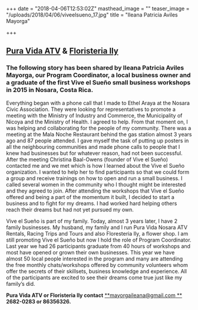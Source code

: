 +++
date = "2018-04-06T12:53:02Z"
masthead_image = ""
teaser_image = "/uploads/2018/04/06/viveelsueno_17.jpg"
title = "Ileana Patricia Aviles Mayorga"

+++
## [Pura Vida ATV](https://www.facebook.com/Pura-Vida-Nosara-ATV-547295672099398/) & [Floristeria Ily](https://www.facebook.com/floristeriaily/)

### **The following story has been shared by Ileana Patricia Aviles Mayorga, our Program Coordinator, a local business owner and a graduate of the first Vive el Sueño small business workshops in 2015 in Nosara, Costa Rica.**

Everything began with a phone call that I made to Ethel Araya at the Nosara Civic Association. They were looking for representatives to promote a meeting with the Ministry of Industry and Commerce, the Municipality of Nicoya and the Ministry of Health. I agreed to help. From that moment on, I was helping and collaborating for the people of my community. There was a meeting at the Mala Noche Restaurant behind the gas station almost 3 years ago and 87 people attended. I gave myself the task of putting up posters in all the neighbouring communities and made phone calls to people that I knew had businesses but for whatever reason, had not been successful. After the meeting Christina Baal-Owens (founder of Vive el Sueño) contacted me and we met which is how I learned about the Vive el Sueño organization. I wanted to help her to find participants so that we could form a group and receive trainings on how to open and run a small business. I called several women in the community who I thought might be interested and they agreed to join. After attending the workshops that Vive el Sueño offered and being a part of the momentum it built, I decided to start a business and to fight for my dreams. I had worked hard helping others reach their dreams but had not yet pursued my own.

Vive el Sueño is part of my family. Today, almost 3 years later, I have 2 family businesses. My husband, my family and I run Pura Vida Nosara ATV Rentals, Racing Trips and Tours and also Floresteria Ily, a flower shop. I am still promoting Vive el Sueño but now I hold the role of Program Coordinator. Last year we had 26 participants graduate from 40 hours of workshops and most have opened or grown their own businesses. This year we have almost 50 local people interested in the program and many are attending the free monthly chats/workshops offered by community volunteers whom offer the secrets of their skillsets, business knowledge and experience. All of the participants are excited to see their dreams come true just like my family’s did.

**Pura Vida ATV or Floristeria Ily contact** [\*\*mayorgaileana@gmail.com \*\*](mailto:mayorgaileana@gmail.com)  
**2682-0283 or 86356326.**